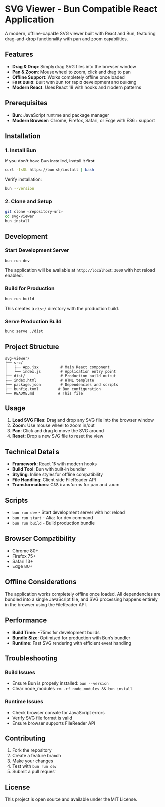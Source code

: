 # SVG Viewer - Bun Compatible React Application

A modern, offline-capable SVG viewer built with React and Bun, featuring drag-and-drop functionality with pan and zoom capabilities.

## Features

- **Drag & Drop**: Simply drag SVG files into the browser window
- **Pan & Zoom**: Mouse wheel to zoom, click and drag to pan
- **Offline Support**: Works completely offline once loaded
- **Fast Build**: Built with Bun for rapid development and building
- **Modern React**: Uses React 18 with hooks and modern patterns

## Prerequisites

- **Bun**: JavaScript runtime and package manager
- **Modern Browser**: Chrome, Firefox, Safari, or Edge with ES6+ support

## Installation

### 1. Install Bun

If you don't have Bun installed, install it first:

```bash
curl -fsSL https://bun.sh/install | bash
```

Verify installation:
```bash
bun --version
```

### 2. Clone and Setup

```bash
git clone <repository-url>
cd svg-viewer
bun install
```

## Development

### Start Development Server

```bash
bun run dev
```

The application will be available at `http://localhost:3000` with hot reload enabled.

### Build for Production

```bash
bun run build
```

This creates a `dist/` directory with the production build.

### Serve Production Build

```bash
bunx serve ./dist
```

## Project Structure

```
svg-viewer/
├── src/
│   ├── App.jsx          # Main React component
│   └── index.js         # Application entry point
├── dist/                # Production build output
├── index.html           # HTML template
├── package.json         # Dependencies and scripts
├── bunfig.toml         # Bun configuration
└── README.md           # This file
```

## Usage

1. **Load SVG Files**: Drag and drop any SVG file into the browser window
2. **Zoom**: Use mouse wheel to zoom in/out
3. **Pan**: Click and drag to move the SVG around
4. **Reset**: Drop a new SVG file to reset the view

## Technical Details

- **Framework**: React 18 with modern hooks
- **Build Tool**: Bun with built-in bundler
- **Styling**: Inline styles for offline compatibility
- **File Handling**: Client-side FileReader API
- **Transformations**: CSS transforms for pan and zoom

## Scripts

- `bun run dev` - Start development server with hot reload
- `bun run start` - Alias for dev command
- `bun run build` - Build production bundle

## Browser Compatibility

- Chrome 80+
- Firefox 75+
- Safari 13+
- Edge 80+

## Offline Considerations

The application works completely offline once loaded. All dependencies are bundled into a single JavaScript file, and SVG processing happens entirely in the browser using the FileReader API.

## Performance

- **Build Time**: ~75ms for development builds
- **Bundle Size**: Optimized for production with Bun's bundler
- **Runtime**: Fast SVG rendering with efficient event handling

## Troubleshooting

### Build Issues
- Ensure Bun is properly installed: `bun --version`
- Clear node_modules: `rm -rf node_modules && bun install`

### Runtime Issues
- Check browser console for JavaScript errors
- Verify SVG file format is valid
- Ensure browser supports FileReader API

## Contributing

1. Fork the repository
2. Create a feature branch
3. Make your changes
4. Test with `bun run dev`
5. Submit a pull request

## License

This project is open source and available under the MIT License.
